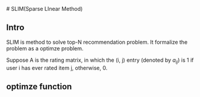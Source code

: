 <head>
<script type="text/javascript" async
  src="https://cdn.mathjax.org/mathjax/latest/MathJax.js?config=TeX-MML-AM_CHTML">
</script>
</head>
# SLIM(Sparse LInear Method)

## Intro
SLIM is method to solve top-N recommendation problem. It formalize the problem as a optimze problem.

Suppose A is the rating matrix, in which the (i, j) entry (denoted by $a_{ij}$) is 1 if user i has ever rated item j, otherwise, 0.

## optimze function
